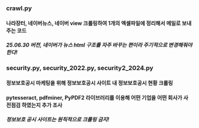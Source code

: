 ### crawl.py
#### 나라장터, 네이버뉴스, 네이버 view 크롤링하여 1개의 엑셀파일에 정리해서 메일로 보내주는 코드
##### 25.06.30 버전, 네이버가 뉴스 html 구조를 자주 바꾸는 편이라 주기적으로 변경해줘야 한다!

### security.py, security_2022.py, security2_2024.py
#### 정보보호공시 마케팅을 위해 정보보호공시 사이트 내 정보보호공시 현황 크롤링
####  pytesseract, pdfminer, PyPDF2 라이브러리를 이용해 어떤 기업을 어떤 회사가 사전점검 하였는지 추가 조사
##### 정보보호 공시 사이트는 원칙적으로 크롤링 금지!
